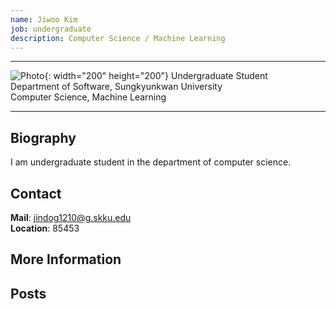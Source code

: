 ```yaml
---
name: Jiwoo Kim
job: undergraduate
description: Computer Science / Machine Learning
---
```


<hr>

![Photo](https://avatars1.githubusercontent.com/u/38307790?s=400&v=4){: width="200" height="200"}
Undergraduate Student<br>Department of Software, Sungkyunkwan University<br>Computer Science, Machine Learning

<hr>

## Biography
I am undergraduate student in the department of computer science.

## Contact
**Mail**:   jindog1210@g.skku.edu<br>
**Location**: 85453

## More Information

## Posts
